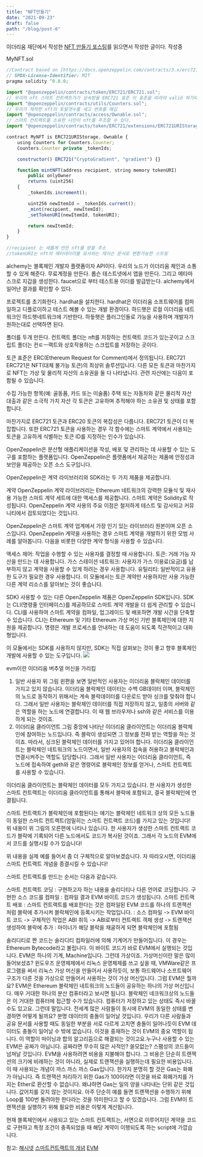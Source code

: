 ```yaml
---
title: "NFT만들기"
date: "2021-09-23"
draft: false
path: "/blog/post-6"
---
```


이더리움 재단에서 작성한 [NFT 만들기 포스팅](https://ethereum.org/en/developers/tutorials/how-to-write-and-deploy-an-nft/)를 읽으면서 작성한 글이다.
작성중

MyNFT.sol

```javascript
//Contract based on [https://docs.openzeppelin.com/contracts/3.x/erc721](https://docs.openzeppelin.com/contracts/3.x/erc721)
// SPDX-License-Identifier: MIT
pragma solidity ^0.8.0;

import "@openzeppelin/contracts/token/ERC721/ERC721.sol";
// 우리의 nft 스마트 컨트랙트가가 상속받을 ERC721 표준 이 표준을 따라야 valid 하기때문에
import "@openzeppelin/contracts/utils/Counters.sol";
// 우리가 제작한 nft의 토탈갯수를 세고 번호를 매김
import "@openzeppelin/contracts/access/Ownable.sol";
// 스마트 컨트랙트를 소유한 나만이 nft를 주조할 수 있다.
import "@openzeppelin/contracts/token/ERC721/extensions/ERC721URIStorage.sol";

contract MyNFT is ERC721URIStorage, Ownable {
    using Counters for Counters.Counter;
    Counters.Counter private _tokenIds;

    constructor() ERC721("CryptoGradient", "gradient") {}

    function mintNFT(address recipient, string memory tokenURI)
        public onlyOwner
        returns (uint256)
    {
        _tokenIds.increment();

        uint256 newItemId = _tokenIds.current();
        _mint(recipient, newItemId);
        _setTokenURI(newItemId, tokenURI);

        return newItemId;
    }
}

//recipient 는 새롭게 만든 nft를 받을 주소
//tokenURI는 nft의 메타데이러를 묘사하는 제이슨 문서로 변환가능한 스트링

```

alchemy는 블록체인 개발자 플랫폼이자 API이다. 우리의 노드가 이더리움 체인과 소통할 수 있게 해준다. 무료계정을 만든다.
롭슨 테스트넷에서 앱을 만든다.
그리고 메타마스크로 지갑을 생성한다.
faucet으로 부터 테스트용 이더를 발급받는다.
alchemy에서 일어난 결과를 확인할 수 있다.

프로젝트를 초기화한다.
hardhat을 설치한다.
hardhat은 이더리움 소프트웨어를 컴파일하고 디플로이하고 테스트 해볼 수 있는 개발 환경이다.
하드햇은 로컬 이더리움 네트워크인 하드햇네트워크에 기반한다. 하듷햇은 플러그인들로 가능을 사용하며 개발자가 원하는대로 선택하면 된다.

폴더를 두개 만든다. 컨트랙트 폴더는 nft를 저장하는 컨트랙트 코드가 있는곳이고
스크립트 폴더는 컨ㅌㅡ랙트와 상호작용하는 스크립트를 저장하는 곳이다.

토큰 표준은 ERC(Ethereum Request for Comment)에서 정의됩니다.
ERC721
ERC721은 NFT(대체 불가능 토큰)의 최상위 솔루션입니다. 다른 모든 토큰과 마찬가지로 NFT는 가상 및 물리적 자산의 소유권을 둘 다 나타냅니다. 관련 자산에는 다음이 포함될 수 있습니다.

수집 가능한 항목(예: 골동품, 카드 또는 미술품)
주택 또는 자동차와 같은 물리적 자산
대출과 같은 소극적 가치 자산
각 토큰은 고유하며 추적해야 하는 소유권 및 상태를 포함합니다.

마찬가지로 ERC721 토큰과 ERC20 토큰의 복잡성은 다릅니다. ERC721 토큰이 더 복잡합니다. 또한 ERC721 토큰을 사용하는 경우 각 함수에는 스마트 계약에서 사용되는 토큰을 고유하게 식별하는 토큰 ID를 지정하는 인수가 있습니다.

OpenZeppelin은 분산형 애플리케이션을 작성, 배포 및 관리하는 데 사용할 수 있는 도구를 포함하는 플랫폼입니다. OpenZeppelin은 플랫폼에서 제공하는 제품에 안정성과 보안을 제공하는 오픈 소스 도구입니다.

OpenZeppelin은 계약 라이브러리와 SDK라는 두 가지 제품을 제공합니다.

계약
OpenZeppelin 계약 라이브러리는 Ethereum 네트워크의 강력한 모듈식 및 재사용 가능한 스마트 계약 세트에 대한 액세스를 제공합니다. 스마트 계약은 Solidity로 작성됩니다. OpenZeppelin 계약 사용의 주요 이점은 철저하게 테스트 및 감사되고 커뮤니티에서 검토되었다는 것입니다.

OpenZeppelin은 스마트 계약 업계에서 가장 인기 있는 라이브러리 원본이며 오픈 소스입니다. OpenZeppelin 계약을 사용하는 경우 스마트 계약을 개발하기 위한 모범 사례를 알아봅니다. 다음을 비롯한 다양한 계약 형식을 사용할 수 있습니다.

액세스 제어: 작업을 수행할 수 있는 사용자를 결정할 때 사용합니다.
토큰: 거래 가능 자산을 만드는 데 사용합니다.
가스 스테이션 네트워크: 사용자가 가스 이용료(요금)를 납부하지 않고 계약을 사용할 수 있게 하려는 경우 사용합니다.
유틸리티: 일반적이고 유용한 도구가 필요한 경우 사용합니다.
이 모듈에서는 토큰 계약만 사용하지만 사용 가능한 다른 계약 리소스를 알아보는 것이 좋습니다.

SDK)
사용할 수 있는 다른 OpenZeppelin 제품은 OpenZeppelin SDK입니다. SDK는 CLI(명령줄 인터페이스)를 제공하므로 스마트 계약 개발을 더 쉽게 관리할 수 있습니다. CLI를 사용하여 스마트 계약을 컴파일, 업그레이드 및 배포하면 개발 시간을 단축할 수 있습니다. CLI는 Ethereum 및 기타 Ethereum 가상 머신 기반 블록체인에 대한 지원을 제공합니다. 명령은 개발 프로세스를 안내하는 데 도움이 되도록 직관적이고 대화형입니다.

이 모듈에서는 SDK를 사용하지 않지만, SDK는 직접 살펴보는 것이 좋고 향후 블록체인 개발에 사용할 수 있는 도구입니다.
<img src="https://steemitimages.com/DQmVTKkYB6JL15YmAmYDEbohFFAyoBgyXTd8HH8tka7EST5/image.png">

evm이란 이더리움 버추얼 머신을 가리킴

1. 일반 사용자
   위 그림 왼편을 보면 일반적인 사용자는 이더리움 블락체인 데이터를 가지고 있지 않습니다. 이더리움 블락체인 데이터는 수백 GB데이터 이며, 블락체인의 노드로 동작하기 위해서는 계속 블락데이터를 다운로드 받아 싱크를 맞춰야 합니다. 그래서 일반 사용자는 블락체인 데이터를 직접 저장하지 않고, 일종의 서버와 같은 역할을 하는 노드에 연결합니다. 이 때 웹 브라우저나 ssh와 같은 서비스를 이용하게 되는 것이죠.
2. 이더리움 클라이언트
   그림 중앙에 나타난 이더리움 클라이언트는 이더리움 블락체인에 참여하는 노드입니다. 즉 블락이 생성되면 그 정보를 전파 받는 역할을 하는 것이죠. 따라서, 싱크된 블락체인 데이터를 가지고 있어야 합니다. 이더리움 클라이언트는 블락체인 네트워크의 노드이면서, 일반 사용자의 접속을 허용하고 블락체인과 연결시켜주는 역할도 담당합니다. 그래서 일반 사용자는 이더리움 클라이언트, 즉 노드에 접속하여 geth와 같은 명령어로 블락체인 정보를 얻거나, 스마트 컨트랙트를 사용할 수 있습니다.

이더리움 클라이언트는 블락체인 데이터를 모두 가지고 있습니다. 한 사용자가 생성한 스마트 컨트랙트는 이더리움 클라이언트를 통해서 블락에 포함되고, 결국 블락체인에 연결됩니다.

스마트 컨트랙트가 블락체인에 포함된다는 얘기는 블락체인 네트워크 상의 모든 노드들이 동일한 스마트 컨트랙트(엄밀히는 스마트 컨트랙트 코드)를 가지고 있는 것입니다!
위 내용이 위 그림의 오른편에 나타나 있습니다. 한 사용자가 생성한 스마트 컨트랙트 코드가 블락에 기록되어 다른 노드에서도 코드가 복사된 것이죠. 그래서 각 노드의 EVM에서 코드를 실행시킬 수가 있습니다!

위 내용을 실제 예를 들어서 좀 더 구체적으로 알아보겠습니다. 자 따라오시면, 이더리움 스마트 컨트랙트 개념을 종결시킬 수 있습니다!

스마트 컨트랙트를 만드는 순서는 다음과 같습니다.

스마트 컨트랙트 코딩
: 구현하고자 하는 내용을 솔리디티나 다른 언어로 코딩합니다.
구현한 소스 코드를 컴파일
: 컴파일 결과 EVM 바이트 코드가 생성됩니다.
스마트 컨트랙트 배포
: 스마트 컨트랙트를 배포한다는 것은 컴파일된 EVM 코드를 하나의 트랜잭션 처럼 블락에 추가시켜 블락체인에 등록시키는 작업입니다.
: 소스 컴파일 -> EVM 바이트 코드 -> 구체적인 작업은 ABI 취득 -> ABI로부터 컨트랙트 객체 생성 -> 트랜잭션 생성하여 블락에 추가
: 마이너가 해당 블락을 채굴하게 되면 블락체인에 포함됨

솔리디티로 짠 코드는 솔리디티 컴파일러에 의해 기계어가 만들어집니다. 이 경우는 Ethereum Bytecode라고 불립니다. 이 바이트 코드가 바로 EVM에서 실행되는 것입니다. EVM은 하나의 기계, Machine입니다. 그런데 가상이죠. 가상머신이란 말은 많이 들어보셨죠? 윈도우즈 운영체제에서 리눅스 운영체제를 쓰고 싶을 때, VMWare같은 프로그램을 써서 리눅스 가상 머신을 만들어서 사용하듯이, 보통 하드웨어나 소프트웨어 구조가 다른 것을 가상으로 만들어서 사용하는 것이 가상 머신입니다.
그럼 EVM은 뭘까요?
EVM은 Ethereum 블락체인 네트워크의 노드들이 공유하는 하나의 가상 머신입니다. 매우 거대한 하나의 분산 컴퓨터라고 보시면 됩니다. 블락체인 네크워크상의 노드들은 이 거대한 컴퓨터에 접근할 수가 있습니다. 컴퓨터가 저장하고 있는 상태도 즉시 바꿀 수도 있고요. 그런데 말입니다. 전세계 많은 사람들이 동시에 EVM의 동일한 상태를 변경하면 어떻게 될까요? 분명 데이터의 충돌이 일어날 것입니다. 우리가 다른 사람들과 공유 문서를 사용할 때도 동일한 부분을 서로 다르게 고치면 충돌이 일어나듯이 EVM 데이터도 충돌이 일어날 수 밖에 없습니다. 이것을 중재하는 것이 EVM의 중요 역할이 됩니다. 이 역할이 마이닝과 합의 알고리듬으로 해결되는 것이고요.누구나 사용할 수 있는 EVM은 공짜가 아닙니다. 공짜라면 무수히 많은 사적인? 쓸모없는? 스팸성의 코드들이 넘쳐날 것입니다. EVM을 사용하려면 비용을 지불해야 합니다. 그 비용은 단순히 트랜잭션의 크기에 비례하는 것이 아니라, 실제로 트랜잭션을 실행하는데 필요한 비용입니다. 이 때 사용되는 개념이 까스 까스 까스 Gas입니다. 한가지 분명히 할 것은 Gas는 화폐가 아닙니다. 즉 트랜잭션 처리하기 위한 Gas가 100이라면 이것을 바로 화폐가치를 가지는 Ether로 환산할 수 없습니다. 왜냐하면 Gas는 일의 양을 나타내는 단위 같은 것입니다. 값어치를 갖지 않는 것이지요. 아주 단순히 예를 들면 트랜잭션을 수행하기 위해 Loop를 100번 돌려야한 한다라는 것을 의미한다고 할 수 있겠습니다. 그럼 EVM이 트랜잭션을 실행하기 위해 필요한 비용은 이렇게 계산됩니다.

현재 블록체인에서 사용되고 있는 스마트 컨트랙트는, 서면으로 이루어지던 계약을 코드로 구현하고 특정 조건이 충족되었을 때 해당 계약이 이행되도록 하는 script에 가깝습니다.

참고:
[해시넷](http://wiki.hash.kr/index.php/%EC%9D%B4%EB%8D%94%EB%A6%AC%EC%9B%80)
[스마트컨트랙트의 개념](https://steemit.com/coinkorea/@etainclub/smart-contract-6-dapp)
[EVM](https://opentutorials.org/course/2869/18360)
